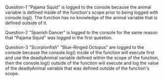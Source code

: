 Question-1
"Pajama Squid" is logged to the console because the animal variable is defined inside of the function's scope prior to being logged with console.log(). The function has no knowledge of the animal variable that is defined outside of it.

Question-2
"Spanish Dancer" is logged to the console for the same reason that "Pajama Squid" was logged in the first question.

Question-3
"Scorpionfish"
"Blue-Ringed Octopus"
are logged to the console because the console.log() inside of the function will execute first and use the deadlyAnimal variable defined within the scope of the function, then the console.log() outside of the function will execute and log the value of the deadlyAnimal variable that was defined outside of the function's scope.